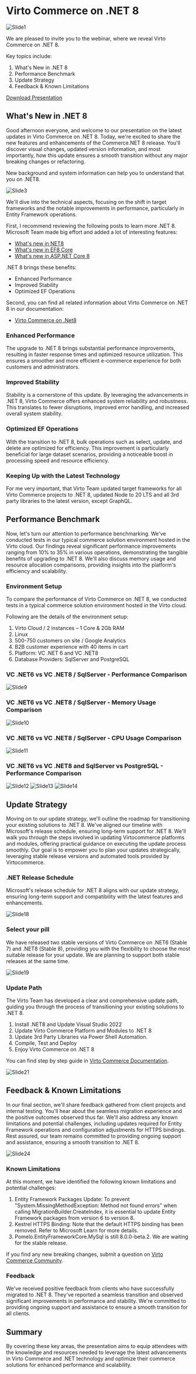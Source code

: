# Virto Commerce on .NET 8

![Slide1](https://github.com/VirtoCommerce/webinars/assets/7639413/137cd307-2fa9-4e58-84f8-b40a72e78723)

We are pleased to invite you to the webinar, where we reveal Virto Commerce on .NET 8.

Key topics include: 
1. What's New in .NET 8
1. Performance Benchmark
1. Update Strategy
1. Feedback & Known Limitations

[Download Presentation](VC-Webinar-2024-02.pdf)

## What's New in .NET 8
Good afternoon everyone, and welcome to our presentation on the latest updates in Virto Commerce on .NET 8. Today, we're excited to share the
new features and enhancements of the Commerce.NET 8 release. You'll discover visual changes, updated version information, and most importantly, 
how this update ensures a smooth transition without any major breaking changes or refactoring. 

New background and system information can help you to understand that you on .NET8.

![Slide3](https://github.com/VirtoCommerce/webinars/assets/7639413/5987f27e-0c15-434e-bdcb-755b26d9249b)

We'll dive into the technical aspects, focusing on the shift in target frameworks and the notable improvements in performance, particularly 
in Entity Framework operations.

First, I recommend reviewing the following posts to learn more .NET 8. Microsoft Team made big effort and added a lot of interesting features: 
* [What's new in NET8](https://learn.microsoft.com/en-us/dotnet/core/whats-new/dotnet-8)
* [What's new in EF8 Core](https://learn.microsoft.com/en-us/ef/core/what-is-new/ef-core-8.0/whatsnew)
* [What's new in ASP.NET Core 8](https://learn.microsoft.com/en-us/aspnet/core/release-notes/aspnetcore-8.0?view=aspnetcore-8.0)

.NET 8 brings these benefits:
* Enhanced Performance
* Improved Stability
* Optimized EF Operations

Second, you can find all related information about Virto Commerce on .NET 8 in our documentation:
* [Virto Commerce on .Net8](https://docs.virtocommerce.org/platform/developer-guide/Tutorials-and-How-tos/How-tos/upgrading-to-net8/?h=net8)

### Enhanced Performance
The upgrade to .NET 8 brings substantial performance improvements, resulting in faster response times and optimized resource utilization. This ensures a smoother and more efficient e-commerce experience for both customers and administrators.

### Improved Stability
Stability is a cornerstone of this update. By leveraging the advancements in .NET 8, Virto Commerce offers enhanced system reliability and robustness. This translates to fewer disruptions, improved error handling, and increased overall system stability.

### Optimized EF Operations
With the transition to .NET 8, bulk operations such as select, update, and delete are optimized for efficiency. This improvement is particularly beneficial for large dataset scenarios, providing a noticeable boost in processing speed and resource efficiency.

### Keeping Up with the Latest Technology
For me very important, that Virto Team updated target frameworks for all Virto Commerce projects to .NET 8, updated Node to 20 LTS and all 3rd party libraries to the latest version, except GraphQL.


## Performance Benchmark
Now, let's turn our attention to performance benchmarking. We've conducted tests in our typical commerce solution environment hosted in the Virto cloud. 
Our findings reveal significant performance improvements ranging from 10% to 35% in various operations, demonstrating the tangible benefits 
of upgrading to .NET 8. We'll also discuss memory usage and resource allocation comparisons, providing insights into 
the platform's efficiency and scalability.

### Environment Setup

To compare the performance of Virto Commerce on .NET 8, we conducted tests in a typical commerce solution environment hosted in the Virto cloud.

Following are the details of the environment setup:
1. Virto Cloud / 2 instances – 1 Core & 2Gb RAM
1. Linux
1. 500-750 customers on site / Google Analytics 
1. B2B customer experience with 40 items in cart
1. Platform: VC .NET 6 and VC .NET8
1. Database Providers: SqlServer and PostgreSQL


### VC .NET6 vs VC .NET8 / SqlServer - Performance Comparison
![Slide9](https://github.com/VirtoCommerce/webinars/assets/7639413/e75bcac1-a189-48fc-9242-204480596d4a)

### VC .NET6 vs VC .NET8 / SqlServer - Memory Usage Comparison
![Slide10](https://github.com/VirtoCommerce/webinars/assets/7639413/a9bfc621-b2de-48e1-aead-935c95afad95)

### VC .NET6 vs VC .NET8 / SqlServer - CPU Usage Comparison
![Slide11](https://github.com/VirtoCommerce/webinars/assets/7639413/202bc18a-a2bd-4076-82b6-03d298cdf5b1)

### VC .NET6 vs VC .NET8 and SqlServer vs PostgreSQL - Performance Comparison
![Slide12](https://github.com/VirtoCommerce/webinars/assets/7639413/b913e69b-7997-48c9-b62e-776f5c6ec50a)
![Slide13](https://github.com/VirtoCommerce/webinars/assets/7639413/f5ce6449-ec76-4d82-80a7-98a9f553db7a)
![Slide14](https://github.com/VirtoCommerce/webinars/assets/7639413/290a6443-47c5-4fca-bc44-643dc2fec261)

## Update Strategy
Moving on to our update strategy, we'll outline the roadmap for transitioning your existing solutions to .NET 8. 
We've aligned our timeline with Microsoft's release schedule, ensuring long-term support for .NET 8. 
We'll walk you through the steps involved in updating Virtocommerce platforms and modules, offering practical 
guidance on executing the update process smoothly. Our goal is to empower you to plan your updates strategically, 
leveraging stable release versions and automated tools provided by Virtocommerce.

### .NET Release Schedule
Microsoft's release schedule for .NET 8 aligns with our update strategy, ensuring long-term support and compatibility with the latest features and enhancements.

![Slide18](https://github.com/VirtoCommerce/webinars/assets/7639413/34245461-cafe-493c-9b06-f7c23641ecd3)

### Select your pill
We have released two stable versions of Virto Commerce on .NET6 (Stable 7) and .NET8 (Stable 8), providing you with the flexibility to choose the most suitable release for your update. We are planning to support both stable releases at the same time.

![Slide19](https://github.com/VirtoCommerce/webinars/assets/7639413/103d5bb5-50dd-4384-b75f-e5379a296409)

### Update Path
The Virto Team has developed a clear and comprehensive update path, guiding you through the process of transitioning your existing solutions to .NET 8.

1. Install .NET8 and Update Visual Studio 2022
1. Update Virto Commerce Platform and Modules to .NET 8	
1. Update 3rd Party Libraries via Power Shell Automation.
1. Compile, Test and Deploy
1. Enjoy Virto Commerce on .NET 8

You can find step by step guide in [Virto Commerce Documentation](https://docs.virtocommerce.org/platform/developer-guide/Tutorials-and-How-tos/How-tos/upgrading-to-net8/?h=net8).

![Slide21](https://github.com/VirtoCommerce/webinars/assets/7639413/d6735418-0798-4c6c-9382-85139c5d443d)

## Feedback & Known Limitations
In our final section, we'll share feedback gathered from client projects and internal testing. You'll hear about the seamless migration 
experience and the positive outcomes observed thus far. We'll also address any known limitations and potential challenges, 
including updates required for Entity Framework operations and configuration adjustments for HTTPS bindings. 
Rest assured, our team remains committed to providing ongoing support and assistance, ensuring a smooth transition to .NET 8.

![Slide24](https://github.com/VirtoCommerce/webinars/assets/7639413/0571f05a-09b1-4829-bb23-e416ba9688c0)

### Known Limitations
At this moment, we have identified the following known limitations and potential challenges:
1. Entity Framework Packages Update: To prevent "System.MissingMethodException: Method not found errors" when calling MigrationBuilder.CreateIndex, it is essential to update Entity Framework packages from version 6 to version 8.
1. Kestrel HTTPS Binding: Note that the default HTTPS binding has been removed. Refer to Microsoft Learn for more details.		
1. Pomelo.EntityFrameworkCore.MySql is still 8.0.0-beta.2. We are waiting for the stable release.

If you find any new breaking changes, submit a question on [Virto Commerce Community](https://www.virtocommerce.org/).

### Feedback
We've received positive feedback from clients who have successfully migrated to .NET 8. They've reported a seamless transition and 
observed significant improvements in performance and stability. We're committed to providing ongoing support and assistance to ensure 
a smooth transition for all clients.

## Summary
By covering these key areas, the presentation aims to equip attendees with the knowledge and resources needed to leverage the 
latest advancements in Virto Commerce and .NET technology and optimize their commerce solutions for enhanced performance and scalability.
